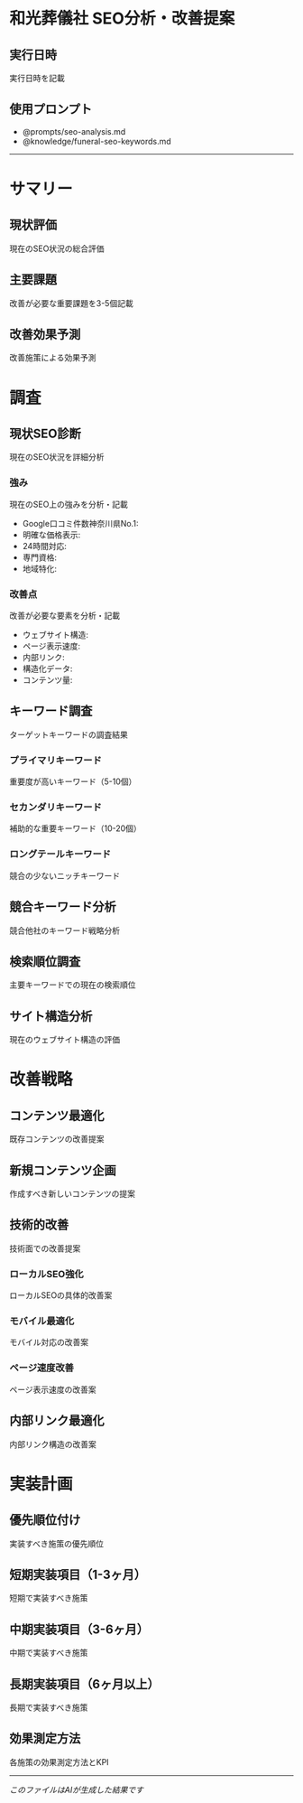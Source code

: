 # 和光葬儀社 SEO分析・改善提案

## 実行日時
<!-- TODO_EXECUTION_DATE -->
実行日時を記載
<!-- /TODO_EXECUTION_DATE -->

## 使用プロンプト
- @prompts/seo-analysis.md
- @knowledge/funeral-seo-keywords.md

---

# サマリー

## 現状評価
<!-- TODO_CURRENT_STATUS -->
現在のSEO状況の総合評価
<!-- /TODO_CURRENT_STATUS -->

## 主要課題
<!-- TODO_MAJOR_ISSUES -->
改善が必要な重要課題を3-5個記載
<!-- /TODO_MAJOR_ISSUES -->

## 改善効果予測
<!-- TODO_IMPROVEMENT_FORECAST -->
改善施策による効果予測
<!-- /TODO_IMPROVEMENT_FORECAST -->

# 調査

## 現状SEO診断
<!-- TODO_SEO_DIAGNOSIS -->
現在のSEO状況を詳細分析
<!-- /TODO_SEO_DIAGNOSIS -->

### 強み
<!-- TODO_SEO_STRENGTHS -->
現在のSEO上の強みを分析・記載
- Google口コミ件数神奈川県No.1: 
- 明確な価格表示: 
- 24時間対応: 
- 専門資格: 
- 地域特化: 
<!-- /TODO_SEO_STRENGTHS -->

### 改善点
<!-- TODO_SEO_IMPROVEMENTS -->
改善が必要な要素を分析・記載
- ウェブサイト構造: 
- ページ表示速度: 
- 内部リンク: 
- 構造化データ: 
- コンテンツ量: 
<!-- /TODO_SEO_IMPROVEMENTS -->

## キーワード調査
<!-- TODO_KEYWORD_RESEARCH -->
ターゲットキーワードの調査結果
<!-- /TODO_KEYWORD_RESEARCH -->

### プライマリキーワード
<!-- TODO_PRIMARY_KEYWORDS -->
重要度が高いキーワード（5-10個）
<!-- /TODO_PRIMARY_KEYWORDS -->

### セカンダリキーワード
<!-- TODO_SECONDARY_KEYWORDS -->
補助的な重要キーワード（10-20個）
<!-- /TODO_SECONDARY_KEYWORDS -->

### ロングテールキーワード
<!-- TODO_LONGTAIL_KEYWORDS -->
競合の少ないニッチキーワード
<!-- /TODO_LONGTAIL_KEYWORDS -->

## 競合キーワード分析
<!-- TODO_COMPETITOR_KEYWORDS -->
競合他社のキーワード戦略分析
<!-- /TODO_COMPETITOR_KEYWORDS -->

## 検索順位調査
<!-- TODO_RANKING_RESEARCH -->
主要キーワードでの現在の検索順位
<!-- /TODO_RANKING_RESEARCH -->

## サイト構造分析
<!-- TODO_SITE_STRUCTURE -->
現在のウェブサイト構造の評価
<!-- /TODO_SITE_STRUCTURE -->

# 改善戦略

## コンテンツ最適化
<!-- TODO_CONTENT_OPTIMIZATION -->
既存コンテンツの改善提案
<!-- /TODO_CONTENT_OPTIMIZATION -->

## 新規コンテンツ企画
<!-- TODO_NEW_CONTENT -->
作成すべき新しいコンテンツの提案
<!-- /TODO_NEW_CONTENT -->

## 技術的改善
<!-- TODO_TECHNICAL_IMPROVEMENTS -->
技術面での改善提案
<!-- /TODO_TECHNICAL_IMPROVEMENTS -->

### ローカルSEO強化
<!-- TODO_LOCAL_SEO -->
ローカルSEOの具体的改善案
<!-- /TODO_LOCAL_SEO -->

### モバイル最適化
<!-- TODO_MOBILE_OPTIMIZATION -->
モバイル対応の改善案
<!-- /TODO_MOBILE_OPTIMIZATION -->

### ページ速度改善
<!-- TODO_SPEED_OPTIMIZATION -->
ページ表示速度の改善案
<!-- /TODO_SPEED_OPTIMIZATION -->

## 内部リンク最適化
<!-- TODO_INTERNAL_LINKS -->
内部リンク構造の改善案
<!-- /TODO_INTERNAL_LINKS -->

# 実装計画

## 優先順位付け
<!-- TODO_PRIORITIZATION -->
実装すべき施策の優先順位
<!-- /TODO_PRIORITIZATION -->

## 短期実装項目（1-3ヶ月）
<!-- TODO_SHORT_TERM_IMPL -->
短期で実装すべき施策
<!-- /TODO_SHORT_TERM_IMPL -->

## 中期実装項目（3-6ヶ月）
<!-- TODO_MEDIUM_TERM_IMPL -->
中期で実装すべき施策
<!-- /TODO_MEDIUM_TERM_IMPL -->

## 長期実装項目（6ヶ月以上）
<!-- TODO_LONG_TERM_IMPL -->
長期で実装すべき施策
<!-- /TODO_LONG_TERM_IMPL -->

## 効果測定方法
<!-- TODO_MEASUREMENT_METHODS -->
各施策の効果測定方法とKPI
<!-- /TODO_MEASUREMENT_METHODS -->

---
*このファイルはAIが生成した結果です* 
